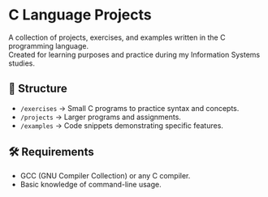 # C Language Projects

A collection of projects, exercises, and examples written in the C programming language.  
Created for learning purposes and practice during my Information Systems studies.

## 📂 Structure
- `/exercises` → Small C programs to practice syntax and concepts.
- `/projects` → Larger programs and assignments.
- `/examples` → Code snippets demonstrating specific features.

## 🛠 Requirements
- GCC (GNU Compiler Collection) or any C compiler.
- Basic knowledge of command-line usage.
